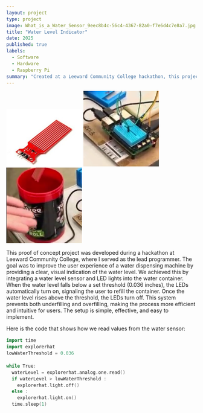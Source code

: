 ```yaml
---
layout: project
type: project
image: What_is_a_Water_Sensor_9eec8b4c-56c4-4367-82a0-f7e6d4c7e8a7.jpg 
title: "Water Level Indicator"
date: 2025
published: true
labels:
  - Software
  - Hardware
  - Raspberry Pi
summary: "Created at a Leeward Community College hackathon, this project uses sensors and LED lights to signal low water levels in a dispensing machine for timely refills."
---
```


<div class="text-center p-4">
  <img width="200px" src="../img/What_is_a_Water_Sensor_9eec8b4c-56c4-4367-82a0-f7e6d4c7e8a7.jpg" class="img-thumbnail" >
  <img width="200px" src="../img/Screenshot 2025-09-03 165311.png" class="img-thumbnail" >
  <img width="200px" src="../img/Screenshot 2025-09-03 165347.png" class="img-thumbnail" >
</div>

This proof of concept project was developed during a hackathon at Leeward Community College, where I served as the lead programmer. The goal was to improve the user experience of a water dispensing machine by providing a clear, visual indication of the water level. We achieved this by integrating a water level sensor and LED lights into the water container. When the water level falls below a set threshold (0.036 inches), the LEDs automatically turn on, signaling the user to refill the container. Once the water level rises above the threshold, the LEDs turn off. This system prevents both underfilling and overfilling, making the process more efficient and intuitive for users. The setup is simple, effective, and easy to implement.

Here is the code that shows how we read values from the water sensor:

```cpp
import time
import explorerhat 
lowWaterThreshold = 0.036

while True:
  waterLevel = explorerhat.analog.one.read()
  if waterLevel > lowWaterThreshold :
    explorerhat.light.off()
  else :
    explorerhat.light.on()
  time.sleep(1)

```

